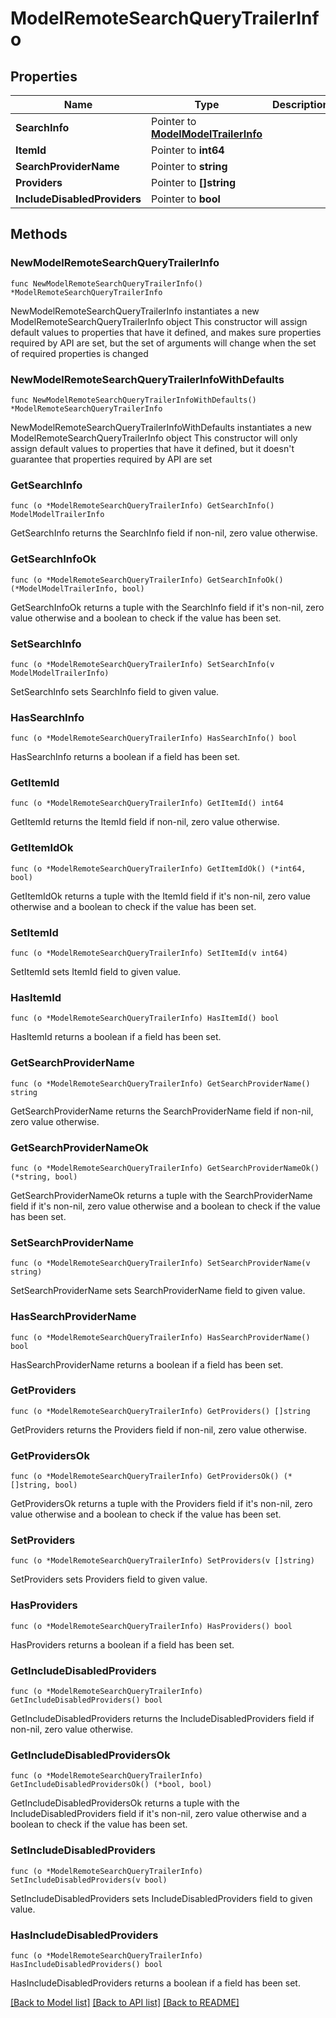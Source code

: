 # ModelRemoteSearchQueryTrailerInfo

## Properties

Name | Type | Description | Notes
------------ | ------------- | ------------- | -------------
**SearchInfo** | Pointer to [**ModelModelTrailerInfo**](ModelTrailerInfo.md) |  | [optional] 
**ItemId** | Pointer to **int64** |  | [optional] 
**SearchProviderName** | Pointer to **string** |  | [optional] 
**Providers** | Pointer to **[]string** |  | [optional] 
**IncludeDisabledProviders** | Pointer to **bool** |  | [optional] 

## Methods

### NewModelRemoteSearchQueryTrailerInfo

`func NewModelRemoteSearchQueryTrailerInfo() *ModelRemoteSearchQueryTrailerInfo`

NewModelRemoteSearchQueryTrailerInfo instantiates a new ModelRemoteSearchQueryTrailerInfo object
This constructor will assign default values to properties that have it defined,
and makes sure properties required by API are set, but the set of arguments
will change when the set of required properties is changed

### NewModelRemoteSearchQueryTrailerInfoWithDefaults

`func NewModelRemoteSearchQueryTrailerInfoWithDefaults() *ModelRemoteSearchQueryTrailerInfo`

NewModelRemoteSearchQueryTrailerInfoWithDefaults instantiates a new ModelRemoteSearchQueryTrailerInfo object
This constructor will only assign default values to properties that have it defined,
but it doesn't guarantee that properties required by API are set

### GetSearchInfo

`func (o *ModelRemoteSearchQueryTrailerInfo) GetSearchInfo() ModelModelTrailerInfo`

GetSearchInfo returns the SearchInfo field if non-nil, zero value otherwise.

### GetSearchInfoOk

`func (o *ModelRemoteSearchQueryTrailerInfo) GetSearchInfoOk() (*ModelModelTrailerInfo, bool)`

GetSearchInfoOk returns a tuple with the SearchInfo field if it's non-nil, zero value otherwise
and a boolean to check if the value has been set.

### SetSearchInfo

`func (o *ModelRemoteSearchQueryTrailerInfo) SetSearchInfo(v ModelModelTrailerInfo)`

SetSearchInfo sets SearchInfo field to given value.

### HasSearchInfo

`func (o *ModelRemoteSearchQueryTrailerInfo) HasSearchInfo() bool`

HasSearchInfo returns a boolean if a field has been set.

### GetItemId

`func (o *ModelRemoteSearchQueryTrailerInfo) GetItemId() int64`

GetItemId returns the ItemId field if non-nil, zero value otherwise.

### GetItemIdOk

`func (o *ModelRemoteSearchQueryTrailerInfo) GetItemIdOk() (*int64, bool)`

GetItemIdOk returns a tuple with the ItemId field if it's non-nil, zero value otherwise
and a boolean to check if the value has been set.

### SetItemId

`func (o *ModelRemoteSearchQueryTrailerInfo) SetItemId(v int64)`

SetItemId sets ItemId field to given value.

### HasItemId

`func (o *ModelRemoteSearchQueryTrailerInfo) HasItemId() bool`

HasItemId returns a boolean if a field has been set.

### GetSearchProviderName

`func (o *ModelRemoteSearchQueryTrailerInfo) GetSearchProviderName() string`

GetSearchProviderName returns the SearchProviderName field if non-nil, zero value otherwise.

### GetSearchProviderNameOk

`func (o *ModelRemoteSearchQueryTrailerInfo) GetSearchProviderNameOk() (*string, bool)`

GetSearchProviderNameOk returns a tuple with the SearchProviderName field if it's non-nil, zero value otherwise
and a boolean to check if the value has been set.

### SetSearchProviderName

`func (o *ModelRemoteSearchQueryTrailerInfo) SetSearchProviderName(v string)`

SetSearchProviderName sets SearchProviderName field to given value.

### HasSearchProviderName

`func (o *ModelRemoteSearchQueryTrailerInfo) HasSearchProviderName() bool`

HasSearchProviderName returns a boolean if a field has been set.

### GetProviders

`func (o *ModelRemoteSearchQueryTrailerInfo) GetProviders() []string`

GetProviders returns the Providers field if non-nil, zero value otherwise.

### GetProvidersOk

`func (o *ModelRemoteSearchQueryTrailerInfo) GetProvidersOk() (*[]string, bool)`

GetProvidersOk returns a tuple with the Providers field if it's non-nil, zero value otherwise
and a boolean to check if the value has been set.

### SetProviders

`func (o *ModelRemoteSearchQueryTrailerInfo) SetProviders(v []string)`

SetProviders sets Providers field to given value.

### HasProviders

`func (o *ModelRemoteSearchQueryTrailerInfo) HasProviders() bool`

HasProviders returns a boolean if a field has been set.

### GetIncludeDisabledProviders

`func (o *ModelRemoteSearchQueryTrailerInfo) GetIncludeDisabledProviders() bool`

GetIncludeDisabledProviders returns the IncludeDisabledProviders field if non-nil, zero value otherwise.

### GetIncludeDisabledProvidersOk

`func (o *ModelRemoteSearchQueryTrailerInfo) GetIncludeDisabledProvidersOk() (*bool, bool)`

GetIncludeDisabledProvidersOk returns a tuple with the IncludeDisabledProviders field if it's non-nil, zero value otherwise
and a boolean to check if the value has been set.

### SetIncludeDisabledProviders

`func (o *ModelRemoteSearchQueryTrailerInfo) SetIncludeDisabledProviders(v bool)`

SetIncludeDisabledProviders sets IncludeDisabledProviders field to given value.

### HasIncludeDisabledProviders

`func (o *ModelRemoteSearchQueryTrailerInfo) HasIncludeDisabledProviders() bool`

HasIncludeDisabledProviders returns a boolean if a field has been set.


[[Back to Model list]](../README.md#documentation-for-models) [[Back to API list]](../README.md#documentation-for-api-endpoints) [[Back to README]](../README.md)


